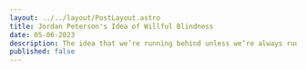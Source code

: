 ```yaml
---
layout: ../../layout/PostLayout.astro
title: Jordan Peterson's Idea of Willful Blindness
date: 05-06-2023
description: The idea that we’re running behind unless we’re always running toward the next best thing and our next best self doesn’t just bypass the million ways our time is shaped and spent. It limits our ambition.
published: false
---
```

